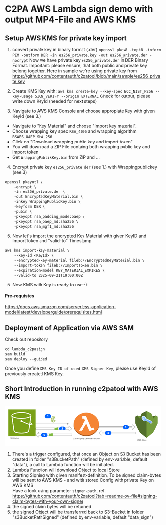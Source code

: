 # C2PA AWS Lambda sign demo with output MP4-File and AWS KMS

## Setup AWS KMS for private key import

1. convert private key in binary format (.der)
 ``
openssl pkcs8 -topk8 -inform PEM -outform DER -in es256_private.key -out es256_private.der -nocrypt
``
Now we have private key `es256_private.der` in DER Binary Format.
Important: please ensure, that both public and private key belong together. Here in sample we're using private key from https://github.com/contentauth/c2patool/blob/main/sample/es256_private.key
2. Create KMS Key with:
``
aws kms create-key --key-spec ECC_NIST_P256 --key-usage SIGN_VERIFY --origin EXTERNAL
``
Check for output, please write down KeyId (needed for next steps)

3. Navigate to AWS KMS Console and choose appropiate Key with given KeyId (see 3.)
 - Navigate to "Key Material" and choose "Import key material".
 - Choose wrapping key spec `RSA_4096` and wrapping algorithm `RSAES_OAEP_SHA_256`
 - Click on "Download wrapping public key and import token"
 - You will download a ZIP File containg both wrapping public key and import token
 - Get `WrappingPublikKey.bin` from ZIP and ...
4. Encrypt private key `es256_private.der` (see 1.) with Wrappingpublickey (see.3)
```
openssl pkeyutl \
    -encrypt \
    -in es256_private.der \
    -out EncryptedKeyMaterial.bin \
    -inkey WrappingPublicKey.bin \
    -keyform DER \
    -pubin \
    -pkeyopt rsa_padding_mode:oaep \
    -pkeyopt rsa_oaep_md:sha256 \
    -pkeyopt rsa_mgf1_md:sha256
```
5. Now let's import the encrypted Key Material with given KeyID and ImportToken and "valid-to" Timestamp
```
aws kms import-key-material \
    --key-id <KeyId> \
    --encrypted-key-material fileb://EncryptedKeyMaterial.bin \
    --import-token fileb://ImportToken.bin \
    --expiration-model KEY_MATERIAL_EXPIRES \
    --valid-to 2025-09-21T19:00:00Z
```
5. Now KMS with Key is ready to use:-)

#### Pre-requistes
https://docs.aws.amazon.com/serverless-application-model/latest/developerguide/prerequisites.html

## Deployment of Application via AWS SAM
Check out repository
```
cd lambda_c2pasign
sam build
sam deploy --guided
```
Once you define `KMS Key ID of used KMS Signer Key`, please use KeyId of previously created KMS Key.

## Short Introduction in running c2patool with AWS KMS

![system schema](doc/c2paSign.drawio.png)

1. There's a trigger configured, that once an Object on S3 Bucket has been created in folder "s3BucketPath" (defined by env-variable, default "data"), a call to Lambda function will be initiated.
2. Lambda Function will download Object to local Store 
3. Starting Signing with given manifest-definition,
To be signed claim-bytes will be sent to AWS KMS  - and with stored Config with private Key on AWS KMS <br>
Have a look using parameter `signer-path`,  ref. https://github.com/contentauth/c2patool?tab=readme-ov-file#signing-claim-bytes-with-your-own-signer
4. the signed claim bytes will be returned
5. the signed Object will be transferred back to S3-Bucket  in folder "s3BucketPathSigned" (defined by env-variable, default "data_sign")
